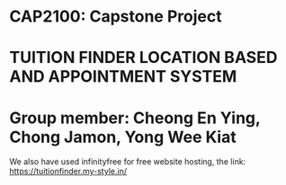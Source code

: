 # CAP2100: Capstone Project

# TUITION FINDER LOCATION BASED AND APPOINTMENT SYSTEM
# Group member: Cheong En Ying, Chong Jamon, Yong Wee Kiat

We also have used infinityfree for free website hosting, the link: https://tuitionfinder.my-style.in/
